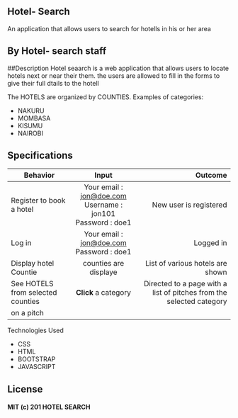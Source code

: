 ## Hotel- Search
An application that allows users to search for hotells  in his or her area

## By Hotel- search staff

##Description
Hotel seaarch is a web application that allows users to locate hotels next or near their them. 
the users are allowed to fill in the forms to give their full dtails to the hotell 

The HOTELS are organized by COUNTIES. Examples of categories: 
* NAKURU
* MOMBASA
* KISUMU 
* NAIROBI


## Specifications
| Behavior        | Input           | Outcome  |
| ------------- |:-------------:| -----:|
| Register to book a hotel | Your email : jon@doe.com <br> Username : jon101 <br> Password : doe1 | New user is registered |
| Log in | Your email : jon@doe.com <br> Password : doe1 | Logged in |
| Display hotel Countie | counties are displaye | List of various hotels are shown |
| See HOTELS from selected counties| **Click** a category | Directed to a page with a list of pitches from the selected category |
  on a pitch |
 
 
Technologies Used
* CSS
* HTML
* BOOTSTRAP
* JAVASCRIPT

## License

#### MIT (c) 201 HOTEL SEARCH

